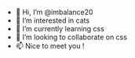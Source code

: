 - 👋 Hi, I’m @imbalance20
- 👀 I’m interested in cats
- 🌱 I’m currently learning css
- 💞️ I’m looking to collaborate on css
- 📫 Nice to meet you !

<!---
imbalance20/imbalance20 is a ✨ special ✨ repository because its `README.md` (this file) appears on your GitHub profile.
You can click the Preview link to take a look at your changes.
--->
